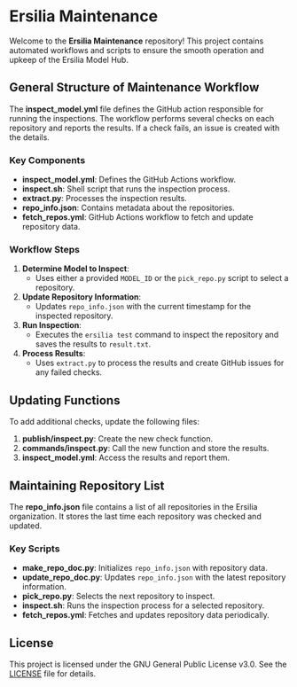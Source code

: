 # Ersilia Maintenance

Welcome to the **Ersilia Maintenance** repository! This project contains automated workflows and scripts to ensure the smooth operation and upkeep of the Ersilia Model Hub.

## General Structure of Maintenance Workflow

The **inspect_model.yml** file defines the GitHub action responsible for running the inspections. The workflow performs several checks on each repository and reports the results. If a check fails, an issue is created with the details.

### Key Components

- **inspect_model.yml**: Defines the GitHub Actions workflow.
- **inspect.sh**: Shell script that runs the inspection process.
- **extract.py**: Processes the inspection results.
- **repo_info.json**: Contains metadata about the repositories.
- **fetch_repos.yml**: GitHub Actions workflow to fetch and update repository data.

### Workflow Steps

1. **Determine Model to Inspect**:
   - Uses either a provided `MODEL_ID` or the `pick_repo.py` script to select a repository.
2. **Update Repository Information**:
   - Updates `repo_info.json` with the current timestamp for the inspected repository.
3. **Run Inspection**:
   - Executes the `ersilia test` command to inspect the repository and saves the results to `result.txt`.
4. **Process Results**:
   - Uses `extract.py` to process the results and create GitHub issues for any failed checks.

## Updating Functions

To add additional checks, update the following files:
1. **publish/inspect.py**: Create the new check function.
2. **commands/inspect.py**: Call the new function and store the results.
3. **inspect_model.yml**: Access the results and report them.

## Maintaining Repository List

The **repo_info.json** file contains a list of all repositories in the Ersilia organization. It stores the last time each repository was checked and updated.

### Key Scripts

- **make_repo_doc.py**: Initializes `repo_info.json` with repository data.
- **update_repo_doc.py**: Updates `repo_info.json` with the latest repository information.
- **pick_repo.py**: Selects the next repository to inspect.
- **inspect.sh**: Runs the inspection process for a selected repository.
- **fetch_repos.yml**: Fetches and updates repository data periodically.



## License

This project is licensed under the GNU General Public License v3.0. See the [LICENSE](LICENSE) file for details.
